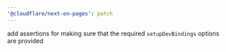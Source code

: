 ```yaml
---
'@cloudflare/next-on-pages': patch
---
```


add assertions for making sure that the required `setupDevBindings` options are provided
